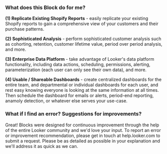 ### What does this Block do for me?

**(1) Replicate Existing Shopify Reports** - easily replicate your existing Shopify reports to gain a comprehensive view of your customers and their purchase patterns.

**(2) Sophisticated Analysis** - perform sophisticated customer analysis such as cohorting, retention, customer lifetime value, period over period analysis, and more.

**(3) Enterprise Data Platform** - take advantage of Looker's data platform functionality, including data actions, scheduling, permissions, alerting, parameterization (each user can only see their own data), and more.

**(4) Usable / Shareable Dashboards** - create centralized dashboards for the entire team, and departmental or individual dashboards for each user, and rest easy knowing everyone is looking at the same information at all times. Then schedule the dashboard for emails or alerts, period-end reporting, anamoly detection, or whatever else serves your use-case.

### What if I find an error? Suggestions for improvements?

Great! Blocks were designed for continuous improvement through the help of the entire Looker community and we'd love your input. To report an error or improvement recommendation, please get in touch at help.looker.com to submit a request. Please be as detailed as possible in your explanation and we'll address it as quick as we can.
